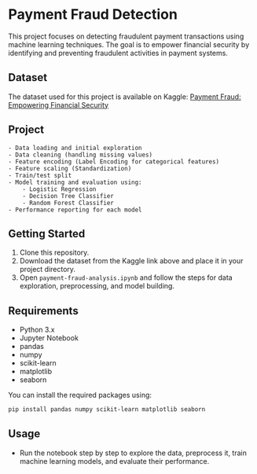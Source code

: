 # Payment Fraud Detection

This project focuses on detecting fraudulent payment transactions using machine learning techniques. The goal is to empower financial security by identifying and preventing fraudulent activities in payment systems.

## Dataset

The dataset used for this project is available on Kaggle:
[Payment Fraud: Empowering Financial Security](https://www.kaggle.com/datasets/younusmohamed/payment-fraud-empowering-financial-security)


## Project
	- Data loading and initial exploration
	- Data cleaning (handling missing values)
	- Feature encoding (Label Encoding for categorical features)
	- Feature scaling (Standardization)
	- Train/test split
	- Model training and evaluation using:
		- Logistic Regression
		- Decision Tree Classifier
		- Random Forest Classifier
	- Performance reporting for each model

## Getting Started
1. Clone this repository.
2. Download the dataset from the Kaggle link above and place it in your project directory.
3. Open `payment-fraud-analysis.ipynb` and follow the steps for data exploration, preprocessing, and model building.

## Requirements
- Python 3.x
- Jupyter Notebook
- pandas
- numpy
- scikit-learn
- matplotlib
- seaborn

You can install the required packages using:
```bash
pip install pandas numpy scikit-learn matplotlib seaborn
```

## Usage
- Run the notebook step by step to explore the data, preprocess it, train machine learning models, and evaluate their performance.
